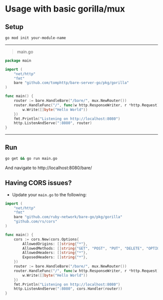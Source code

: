 # Usage with basic gorilla/mux

## Setup
```bash
go mod init your-module-name
```
---

> main.go
```go
package main

import (
    "net/http"
    "fmt"
    bare "github.com/tomphttp/bare-server-go/pkg/gorilla"
)

func main() {
    router := bare.HandleBare("/bare/", mux.NewRouter())
    router.HandleFunc("/", func(w http.ResponseWriter, r *http.Request) {
        w.Write([]byte("Hello World"))
    })
    fmt.Println("Listening on http://localhost:8080")
    http.ListenAndServe(":8080", router)
}
```
---
## Run
```bash
go get && go run main.go
```
And navigate to http://localhost:8080/bare/

## Having CORS issues?
- Update your `main.go` to the following:
```go
import (
    "net/http"
    "fmt"
    bare "github.com/ruby-network/bare-go/pkg/gorilla"
    "github.com/rs/cors"
)

func main() {
    cors := cors.New(cors.Options{
        AllowedOrigins: []string{"*"},
        AllowedMethods: []string{"GET", "POST", "PUT", "DELETE", "OPTIONS"},
        AllowedHeaders: []string{"*"},
        ExposedHeaders: []string{"*"},
    })
    router := bare.HandleBare("/bare/", mux.NewRouter())
    router.HandleFunc("/", func(w http.ResponseWriter, r *http.Request) {
        w.Write([]byte("Hello World"))
    })
    fmt.Println("Listening on http://localhost:8080")
    http.ListenAndServe(":8080", cors.Handler(router))
}
```

